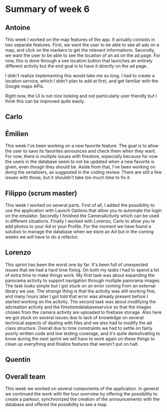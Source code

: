 # Summary of week 6

## Antoine
This week I worked on the map features of the app. It actually consists in two separate features. First, we want the user to be able to see all ads on a map, and click on the markers to get the relevant informations. Secondly, we want the user to be able to see the location of an ad on the ad page. For now, this is done through a see location button that launches an entirely different activity but the end goal is to have it directly on the ad page. 

I didn't realize implementing this would take me so long. I had to create a location service, which I didn't plan to add at first, and get familiar with the Google maps APIs.

Right now, the UI is not nice looking and not particularly user friendly but I think this can be improved quite easily.
## Carlo

## Émilien
This week I've been working on a new favorite feature. The goal is to allow the user to save its favorites announces and check them when they want. For now, there is multiple issues with firestore, especially because for now the users in the database seem to not be updated when a new favorite is given, even though they should be. Aside from that, I've been working on doing the serializers, as suggested in the coding review. There are still a few issues with those, but it shouldn't take too much time to fix it. 

## Filippo (scrum master)
This week I worked on several parts. First of all, I added the possibility to use the application with Launch Options that allow you to automate the login on the emulator. Secondly I finished the CameraActivity which can be used in different situations. Finally I worked with Lorenzo, Carlo to allow you to add photos to your Ad or your Profile. For the moment we have found a solution to manage the database when we store an Ad but in the coming weeks we will have to do a refactor.

## Lorenzo 
This sprint has been the worst one by far. It's been full of unexpected issues that we had a hard time fixing. On both my tasks I had to spend a lot of extra time to make things work. 
My first task was about expanding the panorama activity to support navigation through multiple panorama images. The task looks simple but I got stuck on an error coming from an external library we use. The strange thing is that the activity was still working fine, and many hours later I got told that error was already present before I started working on the activity. The second task was about modifying the adcreation activity and the firestoredatabaseservice so that the images chosen from the camera activity are uploaded to firebase storage. Also here we got stuck on several issues due to lack of knowledge on several technical aspects of dealing with files and we also had to modify the ad class structure. Overall due to time constraints we had to settle on fairly poorly written code and low testing coverage, and it's quite demotivating to know during the next sprint we will have to work again on these things to clean up everything and finalize features that weren't put on halt.

## Quentin

## Overall team
This week we worked on several components of the application. In general we continued the work with the tour overview by offering the possibility to create a parkour, synchronized the creation of the announcements with the database and offered the possibility to see a map.

